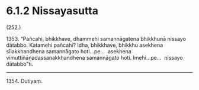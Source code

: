 # 6.1.2 Nissayasutta

(252.)

1353\. “Pañcahi, bhikkhave, dhammehi samannāgatena bhikkhunā nissayo dātabbo. Katamehi pañcahi? Idha, bhikkhave, bhikkhu asekhena sīlakkhandhena samannāgato hoti…pe…  asekhena vimuttiñāṇadassanakkhandhena samannāgato hoti. Imehi…pe…  nissayo dātabbo”ti.

---

1354\. Dutiyaṃ.
